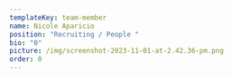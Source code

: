```yaml
---
templateKey: team-member
name: Nicole Aparicio
position: "Recruiting / People "
bio: "0"
picture: /img/screenshot-2023-11-01-at-2.42.36-pm.png
order: 0
---
```


